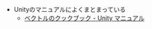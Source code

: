 - Unityのマニュアルによくまとまっている
	- [ベクトルのクックブック - Unity マニュアル](https://docs.unity3d.com/ja/2019.4/Manual/VectorCookbook.html)
